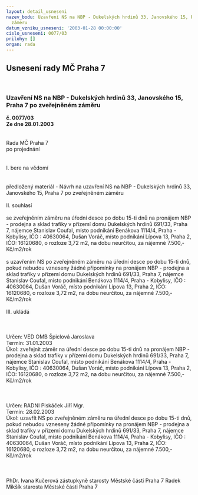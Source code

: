 ```yaml
---
layout: detail_usneseni
nazev_bodu: Uzavření NS na NBP - Dukelských hrdinů 33, Janovského 15, Praha 7 po zveřejněném
  záměru
datum_vzniku_usneseni: '2003-01-28 00:00:00'
cislo_usneseni: 0077/03
prilohy: []
organ: rada
---
```

<div id="ucUsn_pList" class="usn">
	<span><h2>Usnesení rady MČ Praha 7 </h2>
<br></span><div class="standBody">
<span><h3>Uzavření NS na NBP - Dukelských hrdinů 33, Janovského 15, Praha 7 po zveřejněném záměru</h3></span><div class="center">
		<strong>č. 0077/03</strong><br>
	</div>
<div class="center">
		<strong>Ze dne 28.01.2003</strong><br><br>
	</div>
<br>Rada MČ Praha 7<br>po projednání<br><br><br>I.	bere na vědomí<br><br> <br>předložený materiál - Návrh na uzavření NS na NBP - Dukelských hrdinů 33, Janovského 15, Praha 7 po zveřejněném záměru<br><br>II.	souhlasí <br><br>se zveřejněním záměru na úřední desce po dobu 15-ti dnů na pronájem NBP - prodejna a sklad trafiky v přízemí domu Dukelských hrdinů 691/33, Praha 7, nájemce Stanislav Coufal, místo podnikání Benákova 1114/4, Praha - Kobylisy, IČO : 40630064, Dušan Voráč, místo podnikání Lípova 13, Praha 2, IČO: 16120680, o rozloze 3,72 m2, na dobu neurčitou, za nájemné 7.500,-Kč/m2/rok<br><br>s uzavřením NS po  zveřejněném záměru na úřední desce po dobu 15-ti dnů, pokud nebudou vzneseny žádné připomínky na pronájem NBP - prodejna a sklad trafiky v přízemí domu Dukelských hrdinů 691/33, Praha 7, nájemce Stanislav Coufal, místo podnikání Benákova 1114/4, Praha - Kobylisy, IČO : 40630064, Dušan Voráč, místo podnikání Lípova 13, Praha 2, IČO: 16120680, o rozloze 3,72 m2, na dobu neurčitou, za nájemné 7.500,-Kč/m2/rok<br><br>III.	ukládá <br><br> <br>	 <br>Určen:	VED OMB Špiclová Jaroslava<br>Termín: 31.01.2003<br>Úkol:	zveřejnit záměr na úřední desce po dobu 15-ti dnů  na pronájem NBP - prodejna a sklad trafiky v přízemí domu Dukelských hrdinů 691/33, Praha 7, nájemce Stanislav Coufal, místo podnikání Benákova 1114/4, Praha - Kobylisy, IČO : 40630064, Dušan Voráč, místo podnikání Lípova 13, Praha 2, IČO: 16120680, o rozloze 3,72 m2, na dobu neurčitou, za nájemné 7.500,-Kč/m2/rok<br> <br> <br> <br>Určen:	RADNI Piskáček Jiří Mgr.<br>Termín: 28.02.2003<br>Úkol:	uzavřít NS po  zveřejněném záměru na úřední desce po dobu 15-ti dnů, pokud nebudou vzneseny žádné připomínky na pronájem NBP - prodejna a sklad trafiky v přízemí domu Dukelských hrdinů 691/33, Praha 7, nájemce Stanislav Coufal, místo podnikání Benákova 1114/4, Praha - Kobylisy, IČO : 40630064, Dušan Voráč, místo podnikání Lípova 13, Praha 2, IČO: 16120680, o rozloze 3,72 m2, na dobu neurčitou, za nájemné 7.500,-Kč/m2/rok<br> <br><br>	<br>PhDr. Ivana Kučerová zástupkyně starosty Městské části Praha 7	 Radek Mikšík starosta Městské části Praha 7<br>	<br><br>
</div>
</div>